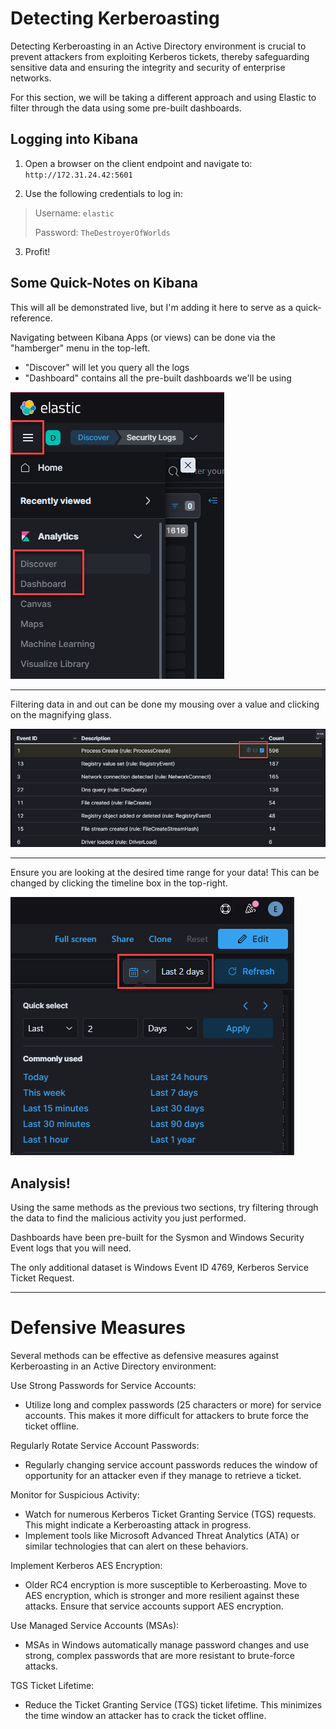 # Detecting Kerberoasting

Detecting Kerberoasting in an Active Directory environment is crucial to prevent attackers from exploiting Kerberos tickets, thereby safeguarding sensitive data and ensuring the integrity and security of enterprise networks.

For this section, we will be taking a different approach and using Elastic to filter through the data using some pre-built dashboards.

## Logging into Kibana

1. Open a browser on the client endpoint and navigate to: `http://172.31.24.42:5601`

2. Use the following credentials to log in:

> Username: `elastic`
>
> Password: `TheDestroyerOfWorlds`

3. Profit!

## Some Quick-Notes on Kibana

This will all be demonstrated live, but I'm adding it here to serve as a quick-reference.

Navigating between Kibana Apps (or views) can be done via the "hamberger" menu in the top-left.
- "Discover" will let you query all the logs
- "Dashboard" contains all the pre-built dashboards we'll be using

![](navigate.png)

---

Filtering data in and out can be done my mousing over a value and clicking on the magnifying glass.

![](quick-filters.png)

---

Ensure you are looking at the desired time range for your data! This can be changed by clicking the timeline box in the top-right.

![](time-range.png)

## Analysis!

Using the same methods as the previous two sections, try filtering through the data to find the malicious activity you just performed. 

Dashboards have been pre-built for the Sysmon and Windows Security Event logs that you will need.

The only additional dataset is Windows Event ID 4769, Kerberos Service Ticket Request.

---

# Defensive Measures

Several methods can be effective as defensive measures against Kerberoasting in an Active Directory environment:

Use Strong Passwords for Service Accounts:
- Utilize long and complex passwords (25 characters or more) for service accounts. This makes it more difficult for attackers to brute force the ticket offline.


Regularly Rotate Service Account Passwords:
- Regularly changing service account passwords reduces the window of opportunity for an attacker even if they manage to retrieve a ticket.

Monitor for Suspicious Activity:
- Watch for numerous Kerberos Ticket Granting Service (TGS) requests. This might indicate a Kerberoasting attack in progress.
- Implement tools like Microsoft Advanced Threat Analytics (ATA) or similar technologies that can alert on these behaviors.

Implement Kerberos AES Encryption:
- Older RC4 encryption is more susceptible to Kerberoasting. Move to AES encryption, which is stronger and more resilient against these attacks. Ensure that service accounts support AES encryption.

Use Managed Service Accounts (MSAs):
- MSAs in Windows automatically manage password changes and use strong, complex passwords that are more resistant to brute-force attacks.

TGS Ticket Lifetime:
- Reduce the Ticket Granting Service (TGS) ticket lifetime. This minimizes the time window an attacker has to crack the ticket offline.